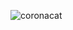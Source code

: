 ![coronacat](https://images.theconversation.com/files/350865/original/file-20200803-24-50u91u.jpg?ixlib=rb-1.1.0&rect=37%2C29%2C4955%2C3293&q=45&auto=format&w=926&fit=clip)
